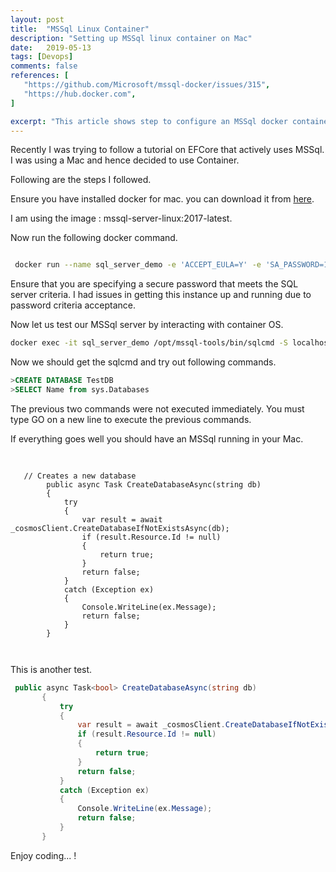 ```yaml
---
layout: post
title:  "MSSql Linux Container"
description: "Setting up MSSql linux container on Mac"
date:   2019-05-13
tags: [Devops]
comments: false
references: [
   "https://github.com/Microsoft/mssql-docker/issues/315",
   "https://hub.docker.com",
]

excerpt: "This article shows step to configure an MSSql docker container in Mac."
---
```


Recently I was trying to follow a tutorial on EFCore that actively uses MSSql. I was using a Mac and hence decided to use Container.  

Following are the steps I followed.

Ensure you have installed docker for mac. you can download it from [here](https://docs.docker.com/v17.12/docker-for-mac/install/).   

I am using the image : mssql-server-linux:2017-latest.

Now run the following docker command.  

```bash

 docker run --name sql_server_demo -e 'ACCEPT_EULA=Y' -e 'SA_PASSWORD=1Secure*Password1' -e 'MSSQL_PID=Enterprise' -p 1433:1433 -d microsoft/mssql-server-linux:2017-latest

```  
Ensure that you are specifying a secure password that meets the SQL server criteria. I had issues in getting this instance up and running due to password criteria acceptance.  

Now let us test our MSSql server by interacting with container OS.  

```bash
docker exec -it sql_server_demo /opt/mssql-tools/bin/sqlcmd -S localhost -U sa -P 1Secure*Password1

```

Now we should get the sqlcmd and try out following commands. 

```sql
>CREATE DATABASE TestDB
>SELECT Name from sys.Databases  
```
The previous two commands were not executed immediately. You must type GO on a new line to execute the previous commands.  

If everything goes well you should have an MSSql running in your Mac. 

<pre>
   <code class="language-c#">

   // Creates a new database
        public async Task<bool> CreateDatabaseAsync(string db)
        {
            try
            {
                var result = await _cosmosClient.CreateDatabaseIfNotExistsAsync(db);
                if (result.Resource.Id != null)
                {
                    return true;
                }
                return false;
            }
            catch (Exception ex)
            {
                Console.WriteLine(ex.Message);
                return false;
            }
        }

   </code>
</pre>
 
 This is another test.
 ```csharp
  public async Task<bool> CreateDatabaseAsync(string db)
        {
            try
            {
                var result = await _cosmosClient.CreateDatabaseIfNotExistsAsync(db);
                if (result.Resource.Id != null)
                {
                    return true;
                }
                return false;
            }
            catch (Exception ex)
            {
                Console.WriteLine(ex.Message);
                return false;
            }
        }
```

Enjoy coding... !







